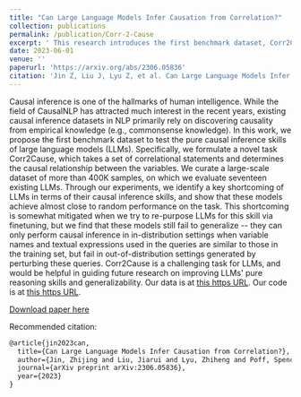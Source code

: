 ```yaml
---
title: "Can Large Language Models Infer Causation from Correlation?"
collection: publications
permalink: /publication/Corr-2-Cause
excerpt: ' This research introduces the first benchmark dataset, Corr2Cause, to test large language models\' (LLMs) pure causal inference skills.'
date: 2023-06-01
venue: ''
paperurl: 'https://arxiv.org/abs/2306.05836'
citation: 'Jin Z, Liu J, Lyu Z, et al. Can Large Language Models Infer Causation from Correlation?[J]. arXiv preprint arXiv:2306.05836, 2023.'
---
```

Causal inference is one of the hallmarks of human intelligence. While the field of CausalNLP has attracted much interest in the recent years, existing causal inference datasets in NLP primarily rely on discovering causality from empirical knowledge (e.g., commonsense knowledge). In this work, we propose the first benchmark dataset to test the pure causal inference skills of large language models (LLMs). Specifically, we formulate a novel task Corr2Cause, which takes a set of correlational statements and determines the causal relationship between the variables. We curate a large-scale dataset of more than 400K samples, on which we evaluate seventeen existing LLMs. Through our experiments, we identify a key shortcoming of LLMs in terms of their causal inference skills, and show that these models achieve almost close to random performance on the task. This shortcoming is somewhat mitigated when we try to re-purpose LLMs for this skill via finetuning, but we find that these models still fail to generalize -- they can only perform causal inference in in-distribution settings when variable names and textual expressions used in the queries are similar to those in the training set, but fail in out-of-distribution settings generated by perturbing these queries. Corr2Cause is a challenging task for LLMs, and would be helpful in guiding future research on improving LLMs\' pure reasoning skills and generalizability. Our data is at [this https URL](https://huggingface.co/datasets/causalnlp/corr2cause). Our code is at [this https URL](https://github.com/causalNLP/corr2cause).

[Download paper here](https://arxiv.org/abs/2306.05836)

Recommended citation:

```tex
@article{jin2023can,
  title={Can Large Language Models Infer Causation from Correlation?},
  author={Jin, Zhijing and Liu, Jiarui and Lyu, Zhiheng and Poff, Spencer and Sachan, Mrinmaya and Mihalcea, Rada and Diab, Mona and Sch{\"o}lkopf, Bernhard},
  journal={arXiv preprint arXiv:2306.05836},
  year={2023}
}

```

